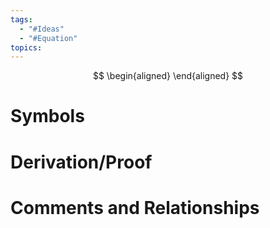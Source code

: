 ```yaml
---
tags:
  - "#Ideas"
  - "#Equation"
topics:
---
```

$$
\begin{aligned}
\end{aligned}
$$
# Symbols
# Derivation/Proof
# Comments and Relationships
